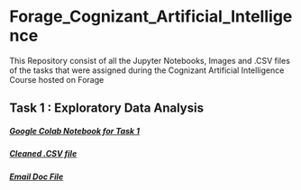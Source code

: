 # Forage_Cognizant_Artificial_Intelligence
This Repository consist of all the Jupyter Notebooks, Images and .CSV files of the tasks that were assigned during the Cognizant Artificial Intelligence Course hosted on Forage

## Task 1 : Exploratory Data Analysis
##### [Google Colab Notebook for Task 1](https://colab.research.google.com/drive/1nPxVZ0WbgjiXliixIU_euEmmuR-75HGA?usp=sharing)
##### [Cleaned .CSV file](https://github.com/ADVAIT135/Forage_Cognizant_Artificial_Intelligence/blob/2d8525ebc11806d0b11c099728087f8e276eff58/Task%201%20%3A%20Exploratory%20Data%20Analysis/task_1_cleaned_data.csv)
##### [Email Doc File](https://view.officeapps.live.com/op/view.aspx?src=https%3A%2F%2Fraw.githubusercontent.com%2FADVAIT135%2FForage_Cognizant_Artificial_Intelligence%2Fa4a34e4e4a353b17fb40c31b70d0153c5a13f8a9%2FTask%25201%2520%253A%2520Exploratory%2520Data%2520Analysis%2FEmail.docx&wdOrigin=BROWSELINK)
